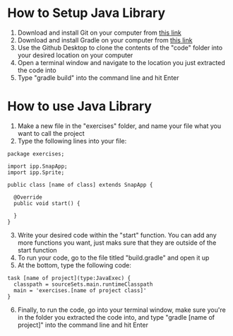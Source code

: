 # How to Setup Java Library

1. Download and install Git on your computer from [this link](https://docs.github.com/en/desktop/installing-and-configuring-github-desktop/installing-and-authenticating-to-github-desktop/installing-github-desktop)
2. Download and install Gradle on your computer from [this link](https://gradle.org/install/)
3. Use the Github Desktop to clone the contents of the "code" folder into your desired location on your computer
4. Open a terminal window and navigate to the location you just extracted the code into
5. Type "gradle build" into the command line and hit Enter

# How to use Java Library

1. Make a new file in the "exercises" folder, and name your file what you want to call the project
2. Type the following lines into your file:
```
package exercises;

import ipp.SnapApp;
import ipp.Sprite;

public class [name of class] extends SnapApp {
  
  @Override
  public void start() {
  
  }
}
```
3. Write your desired code within the "start" function. You can add any more functions you want, just maks sure that they are outside of the start function
4. To run your code, go to the file titled "build.gradle" and open it up
5. At the bottom, type the following code:
```
task [name of project](type:JavaExec) {
  classpath = sourceSets.main.runtimeClasspath
  main = 'exercises.[name of project class]'
}
```
6. Finally, to run the code, go into your terminal window, make sure you're in the folder you extracted the code into, and type "gradle [name of project]" into the command line and hit Enter
